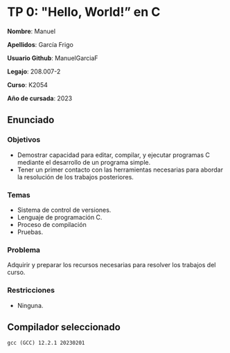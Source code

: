 # TP 0: "Hello, World!” en C


**Nombre**: Manuel 

**Apellidos**: García Frigo

**Usuario Github**: ManuelGarciaF

**Legajo**: 208.007-2

**Curso**: K2054

**Año de cursada**: 2023

## Enunciado
### Objetivos

- Demostrar capacidad para editar, compilar, y ejecutar programas C mediante el desarrollo de un programa simple.
- Tener un primer contacto con las herramientas necesarias para abordar la resolución de los trabajos posteriores.

### Temas

- Sistema de control de versiones.
- Lenguaje de programación C.
- Proceso de compilación
- Pruebas.

### Problema
Adquirir y preparar los recursos necesarias para resolver los trabajos del curso.

### Restricciones
- Ninguna.

## Compilador seleccionado
`gcc (GCC) 12.2.1 20230201`


